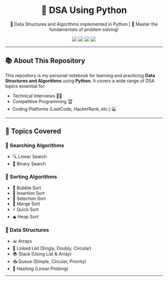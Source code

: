 <h1 align="center">
  🐍 DSA Using Python
</h1>

<p align="center">
  🚀 Data Structures and Algorithms implemented in Python | 🧠 Master the fundamentals of problem solving!
</p>

<p align="center">
  <img src="https://img.shields.io/github/languages/top/Tahir1605/DSA-Using-Python?color=blueviolet&style=flat-square" />
  <img src="https://img.shields.io/github/last-commit/Tahir1605/DSA-Using-Python?style=flat-square&color=brightgreen" />
  <img src="https://img.shields.io/github/repo-size/Tahir1605/DSA-Using-Python?style=flat-square&color=yellow" />
  <img src="https://img.shields.io/github/followers/Tahir1605?style=social" />
</p>

---

## 📚 About This Repository

This repository is my personal notebook for learning and practicing **Data Structures and Algorithms** using **Python**. It covers a wide range of DSA topics essential for:

- Technical Interviews 👨‍💻
- Competitive Programming 🏆
- Coding Platforms (LeetCode, HackerRank, etc.) 💻

---

## 🧠 Topics Covered

### 🔹 Searching Algorithms
- 🔍 Linear Search
- 🔎 Binary Search

### 🔹 Sorting Algorithms
- 🫧 Bubble Sort
- 🧩 Insertion Sort
- 🧠 Selection Sort
- 🔀 Merge Sort
- ⚡ Quick Sort
- ⛰️ Heap Sort

### 🔹 Data Structures
- 📊 Arrays
- 🧵 Linked List (Singly, Doubly, Circular)
- 📚 Stack (Using List & Array)
- 📥 Queue (Simple, Circular, Priority)
- 🎯 Hashing (Linear Probing)

---


